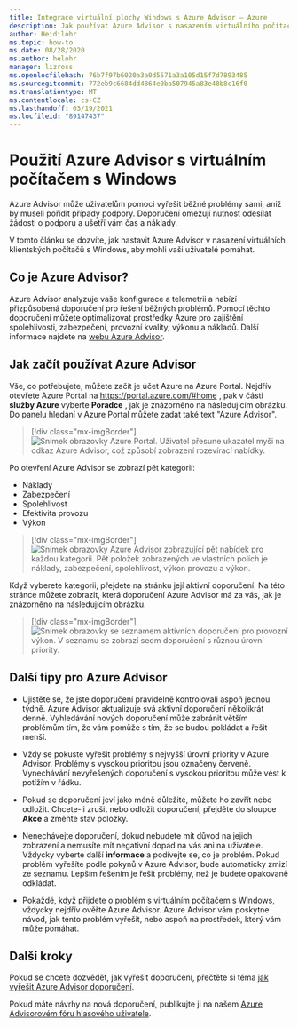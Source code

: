 ```yaml
---
title: Integrace virtuální plochy Windows s Azure Advisor – Azure
description: Jak používat Azure Advisor s nasazením virtuálního počítače s Windows
author: Heidilohr
ms.topic: how-to
ms.date: 08/28/2020
ms.author: helohr
manager: lizross
ms.openlocfilehash: 76b7f97b6020a3a0d5571a3a105d15f7d7893485
ms.sourcegitcommit: 772eb9c6684dd4864e0ba507945a83e48b8c16f0
ms.translationtype: MT
ms.contentlocale: cs-CZ
ms.lasthandoff: 03/19/2021
ms.locfileid: "89147437"
---
```

# <a name="use-azure-advisor-with-windows-virtual-desktop"></a>Použití Azure Advisor s virtuálním počítačem s Windows

Azure Advisor může uživatelům pomoci vyřešit běžné problémy sami, aniž by museli pořídit případy podpory. Doporučení omezují nutnost odesílat žádosti o podporu a ušetří vám čas a náklady.

V tomto článku se dozvíte, jak nastavit Azure Advisor v nasazení virtuálních klientských počítačů s Windows, aby mohli vaši uživatelé pomáhat.

## <a name="what-is-azure-advisor"></a>Co je Azure Advisor?

Azure Advisor analyzuje vaše konfigurace a telemetrii a nabízí přizpůsobená doporučení pro řešení běžných problémů. Pomocí těchto doporučení můžete optimalizovat prostředky Azure pro zajištění spolehlivosti, zabezpečení, provozní kvality, výkonu a nákladů. Další informace najdete na [webu Azure Advisor](https://azure.microsoft.com/services/advisor/).

## <a name="how-to-start-using-azure-advisor"></a>Jak začít používat Azure Advisor

Vše, co potřebujete, můžete začít je účet Azure na Azure Portal. Nejdřív otevřete Azure Portal na <https://portal.azure.com/#home> , pak v části **služby Azure** vyberte **Poradce** , jak je znázorněno na následujícím obrázku. Do panelu hledání v Azure Portal můžete zadat také text "Azure Advisor".

> [!div class="mx-imgBorder"]
> ![Snímek obrazovky Azure Portal. Uživatel přesune ukazatel myši na odkaz Azure Advisor, což způsobí zobrazení rozevírací nabídky.](media/azure-advisor.png)

Po otevření Azure Advisor se zobrazí pět kategorií:

- Náklady
- Zabezpečení
- Spolehlivost
- Efektivita provozu
- Výkon

> [!div class="mx-imgBorder"]
> ![Snímek obrazovky Azure Advisor zobrazující pět nabídek pro každou kategorii. Pět položek zobrazených ve vlastních polích je náklady, zabezpečení, spolehlivost, výkon provozu a výkon.](media/advisor-categories.png)

Když vyberete kategorii, přejdete na stránku její aktivní doporučení. Na této stránce můžete zobrazit, která doporučení Azure Advisor má za vás, jak je znázorněno na následujícím obrázku.

> [!div class="mx-imgBorder"]
> ![Snímek obrazovky se seznamem aktivních doporučení pro provozní výkon. V seznamu se zobrazí sedm doporučení s různou úrovní priority.](media/active-suggestions.png)

## <a name="additional-tips-for-azure-advisor"></a>Další tipy pro Azure Advisor

- Ujistěte se, že jste doporučení pravidelně kontrolovali aspoň jednou týdně. Azure Advisor aktualizuje svá aktivní doporučení několikrát denně. Vyhledávání nových doporučení může zabránit větším problémům tím, že vám pomůže s tím, že se budou pokládat a řešit menší.

- Vždy se pokuste vyřešit problémy s nejvyšší úrovní priority v Azure Advisor. Problémy s vysokou prioritou jsou označeny červeně. Vynechávání nevyřešených doporučení s vysokou prioritou může vést k potížím v řádku.

- Pokud se doporučení jeví jako méně důležité, můžete ho zavřít nebo odložit. Chcete-li zrušit nebo odložit doporučení, přejděte do sloupce **Akce** a změňte stav položky.

- Nenechávejte doporučení, dokud nebudete mít důvod na jejich zobrazení a nemusíte mít negativní dopad na vás ani na uživatele. Vždycky vyberte další **informace** a podívejte se, co je problém. Pokud problém vyřešíte podle pokynů v Azure Advisor, bude automaticky zmizí ze seznamu. Lepším řešením je řešit problémy, než je budete opakovaně odkládat.

- Pokaždé, když přijdete o problém s virtuálním počítačem s Windows, vždycky nejdřív ověřte Azure Advisor. Azure Advisor vám poskytne návod, jak tento problém vyřešit, nebo aspoň na prostředek, který vám může pomáhat.

## <a name="next-steps"></a>Další kroky

Pokud se chcete dozvědět, jak vyřešit doporučení, přečtěte si téma [jak vyřešit Azure Advisor doporučení](azure-advisor-recommendations.md).

Pokud máte návrhy na nová doporučení, publikujte ji na našem [Azure Advisorovém fóru hlasového uživatele](https://windowsvirtualdesktop.uservoice.com/forums/930847-azure-advisor-recommendations).
